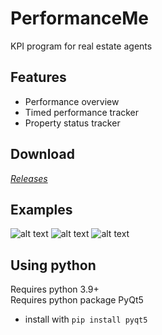 # PerformanceMe
KPI program for real estate agents

## Features
- Performance overview
- Timed performance tracker
- Property status tracker

## Download
[*Releases*](https://github.com/leCacaonut/PerformanceMe/releases/)

## Examples
![alt text](https://github.com/leCacaonut/PerformanceMe/tree/main/examples/1.png "Example 1")
![alt text](https://github.com/leCacaonut/PerformanceMe/tree/main/examples/2.png "Example 2")
![alt text](https://github.com/leCacaonut/PerformanceMe/tree/main/examples/3.png "Example 3")

## Using python
Requires python 3.9+  
Requires python package PyQt5  
- install with ```pip install pyqt5```
